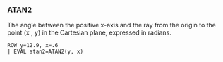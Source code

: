 <!--
This is generated by ESQL's AbstractFunctionTestCase. Do no edit it. See ../README.md for how to regenerate it.
-->

### ATAN2
The angle between the positive x-axis and the ray from the
origin to the point (x , y) in the Cartesian plane, expressed in radians.

```
ROW y=12.9, x=.6
| EVAL atan2=ATAN2(y, x)
```
